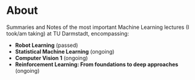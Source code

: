 # About
Summaries and Notes of the most important Machine Learning lectures (I took/am taking) at TU Darmstadt, encompassing:
- **Robot Learning** (passed)
- **Statistical Machine Learning** (ongoing)
- **Computer Vision 1** (ongoing)
- **Reinforcement Learning: From foundations to deep approaches** (ongoing)
